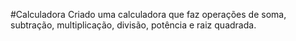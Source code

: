 #Calculadora
Criado uma calculadora que faz operações de soma, subtração, multiplicação, divisão, potência e raiz quadrada.

